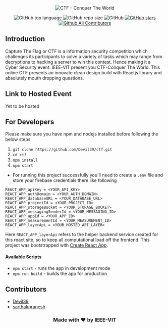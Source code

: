 <div align = "center">

<image src="./src/assets/ctf-black.svg" alt="CTF - Conquer The World" />

![GitHub top language](https://img.shields.io/github/languages/top/Devil39/ctf)
![GitHub repo size](https://img.shields.io/github/repo-size/Devil39/ctf)
![GitHub](https://img.shields.io/github/license/Devil/ctf)
[![GitHub stars](https://img.shields.io/github/stars/Devil39/ctf)](https://github.com/Devil39/ctf/stargazers)
[![Github All Contributors](https://img.shields.io/github/all-contributors/Devil39/ctf)](https://github.com/Devil39/ctf/graphs/contributors)

</div>

## Introduction
<p>
Capture The Flag or CTF is a information security competition which challenges its participants to solve a variety of tasks which may range from decryptions to hacking a server to win this contest. Hence making it a Cyber Security event. IEEE-VIT present you CTF-Conquer The World. This online CTF presents an innovate clean design build with Reactjs library and absolutely mouth dropping questions.
</p>

## Link to Hosted Event
Yet to be hosted

## For Developers
Please make sure you have npm and nodejs installed before following the below steps
1. `git clone https://github.com/Devil39/ctf.git`
2. `cd ctf`
3. `npm install`
4. `npm start`
* For running this project successfully you'll need to create a `.env` file and store your firebase credentials there like following
```
REACT_APP_apiKey = <YOUR_API_KEY>
REACT_APP_authDomain = <YOUR_AUTH_DOMAIN>
REACT_APP_databaseURL = <YOUR_DATABASE_URL>
REACT_APP_projectId = <YOUR_PROJECT_ID>
REACT_APP_storageBucket = <YOUR_STORAGE_BUCKET>
REACT_APP_messagingSenderId = <YOUR_MESSAGING_ID>
REACT_APP_appId = <YOUR_APP_ID>
REACT_APP_measurementId = <YOUR_MEASUREMENT_ID>
REACT_APP_layerApi = <YOUR_HOSTED_API_LAYER>
```
Here `REACT_APP_layerApi` refers to the helper backend service created for this react site, so to keep all computational load off the frontend. 
This project was bootstrapped with [Create React App](https://github.com/facebook/create-react-app).

#### Available Scripts
* `npm start` - runs the app in development mode
* `npm run build` - builds the app for production 

## Contributors
* [Devil39](https://github.com/Devil39)
* [sarthakpranesh](https://github.com/sarthakpranesh)

<div align="center">

### Made with ❤ by IEEE-VIT

</div>
